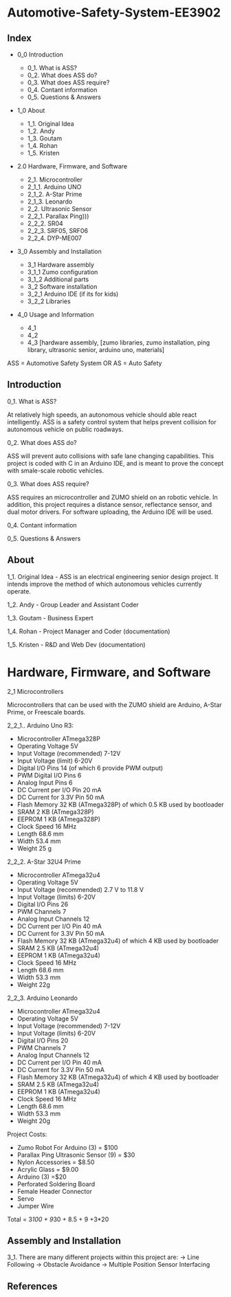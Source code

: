 # Automotive-Safety-System-EE3902

## Index

- 0_0 Introduction
  - 0_1. What is ASS?
  - 0_2. What does ASS do?
  - 0_3. What does ASS require?
  - 0_4. Contant information
  - 0_5. Questions & Answers
  
- 1_0 About
  - 1_1. Original Idea
  - 1_2. Andy
  - 1_3. Goutam
  - 1_4. Rohan
  - 1_5. Kristen

- 2.0 Hardware, Firmware, and Software
  - 2_1. Microcontroller
  - 2_1_1. Arduino UNO
  - 2_1_2. A-Star Prime
  - 2_1_3. Leonardo
  - 2_2. Ultrasonic Sensor
  - 2_2_1. Parallax Ping)))
  - 2_2_2. SR04 
  - 2_2_3. SRF05, SRF06
  - 2_2_4. DYP-ME007

- 3_0 Assembly and Installation
  - 3_1 Hardware assembly
  - 3_1_1 Zumo configuration
  - 3_1_2 Additional parts
  - 3_2 Software installation
  - 3_2_1 Arduino IDE (if its for kids)
  - 3_2_2 Libraries

- 4_0 Usage and Information
  - 4_1
  - 4_2
  - 4_3
[hardware assembly, 
[zumo libraries, zumo installation, ping library, ultrasonic senior, arduino uno, materials]  

ASS = Automotive Safety System
OR
AS = Auto Safety

## Introduction
0_1. What is ASS?

At relatively high speeds, an autonomous vehicle should able react intelligently. ASS is a safety control system that helps prevent collision for autonomous vehicle on public roadways.

0_2. What does ASS do?

ASS will prevent auto collisions with safe lane changing capabilities. This project is coded with C in an Arduino IDE, and is meant to prove the concept with smale-scale robotic vehicles.

0_3. What does ASS require?

ASS requires an microcontroller and ZUMO shield on an robotic vehicle. In addition, this project requires a distance sensor, reflectance sensor, and dual motor drivers. For software uploading, the Arduino IDE will be used.

0_4. Contant information

0_5. Questions & Answers




## About
1_1. Original Idea - 
ASS is an electrical engineering senior design project. It intends improve the method of which autonomous vehicles currently operate.

1_2. Andy - Group Leader and Assistant Coder

1_3. Goutam - Business Expert

1_4. Rohan - Project Manager and Coder (documentation)

1_5. Kristen - R&D and Web Dev (documentation)

# Hardware, Firmware, and Software
2_1 Microcontrollers

Microcontrollers that can be used with the ZUMO shield are Arduino, A-Star Prime, or Freescale boards.

2_2_1.. Arduino Uno R3:
* Microcontroller	ATmega328P
* Operating Voltage	5V
* Input Voltage (recommended)	7-12V
* Input Voltage (limit)	6-20V
* Digital I/O Pins	14 (of which 6 provide PWM output)
* PWM Digital I/O Pins	6
* Analog Input Pins	6
* DC Current per I/O Pin	20 mA
* DC Current for 3.3V Pin	50 mA
* Flash Memory	32 KB (ATmega328P) of which 0.5 KB used by bootloader
* SRAM	2 KB (ATmega328P)
* EEPROM	1 KB (ATmega328P)
* Clock Speed	16 MHz
* Length	68.6 mm
* Width	53.4 mm
* Weight	25 g

2_2_2. A-Star 32U4 Prime
* Microcontroller ATmega32u4 
* Operating Voltage 5V 
* Input Voltage (recommended) 2.7 V to 11.8 V 
* Input Voltage (limits) 6-20V 
* Digital I/O Pins 26
* PWM Channels 7 
* Analog Input Channels 12 
* DC Current per I/O Pin 40 mA 
* DC Current for 3.3V Pin 50 mA 
* Flash Memory 32 KB (ATmega32u4) of which 4 KB used by bootloader 
* SRAM 2.5 KB (ATmega32u4) 
* EEPROM 1 KB (ATmega32u4) 
* Clock Speed 16 MHz 
* Length 68.6 mm 
* Width 53.3 mm 
* Weight 22g 

2_2_3. Arduino Leonardo 
* Microcontroller ATmega32u4 
* Operating Voltage 5V 
* Input Voltage (recommended) 7-12V 
* Input Voltage (limits) 6-20V 
* Digital I/O Pins 20 
* PWM Channels 7 
* Analog Input Channels 12 
* DC Current per I/O Pin 40 mA 
* DC Current for 3.3V Pin 50 mA 
* Flash Memory 32 KB (ATmega32u4) of which 4 KB used by bootloader 
* SRAM 2.5 KB (ATmega32u4) 
* EEPROM 1 KB (ATmega32u4) 
* Clock Speed 16 MHz 
* Length 68.6 mm 
* Width 53.3 mm 
* Weight 20g 



Project Costs:
* Zumo Robot For Arduino (3) = $100
* Parallax Ping Ultrasonic Sensor (9) = $30
* Nylon Accessories = $8.50
* Acrylic Glass = $9.00
* Arduino (3) =$20
* Perforated Soldering Board
* Female Header Connector
* Servo
* Jumper Wire


Total = 3*100 + 9*30 + 8.5 + 9 +3*20 


## Assembly and Installation

3_1. There are many different projects within this project are:
-> Line Following
-> Obstacle Avoidance
-> Multiple Position Sensor Interfacing

## References



